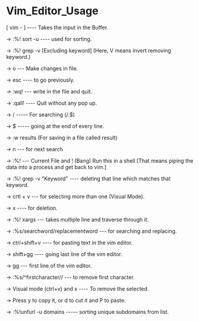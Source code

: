 # Vim_Editor_Usage

[ vim - ] ---- Takes the input in the Buffer. 

-> :%! sort -u ---- used for sorting.

-> :%! grep -v [Excluding keyword] (Here, V means invert removing keyword.)

-> o  ---  Make changes in file.

-> esc ---- to go previously.

-> :wq!  --- write in the file and quit.

-> :qall!  ---- Quit without any pop up.

-> /  ----- For searching (/\.$)

-> $ ----- going at the end of every line.

-> :w results (For saving in a file called result)

-> n --- for next search

-> :%! --- Current File and ! (Bang) Run this in a shell [That means piping the data into a process and get back to vim.]

-> :%! grep -v "Keyword" ---- deleting that line which matches that keyword.

-> crtl + v --- for selecting more than one (Visual Mode).

-> x ---- for deletion.

-> :%! xargs --- takes multiple line and traverse through it.

-> :%s/searchword/replacementword   --- for searching and replacing.

-> ctrl+shift+v   ---- for pasting text in the vim editor.

-> shift+gg  ---- going last line of the vim editor.

-> gg  --- first line of the vim editor.

-> :%s/^firstcharacter//   --- to remove first character.

-> Visual mode (ctrl+v) and x ---- To remove the selected.

-> Press y to copy it, or d to cut it and P to paste.

-> :%!unfurl -u domains  ----- sorting unique subdomains from list.
